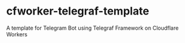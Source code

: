 # cfworker-telegraf-template

A template for Telegram Bot using Telegraf Framework on Cloudflare Workers
